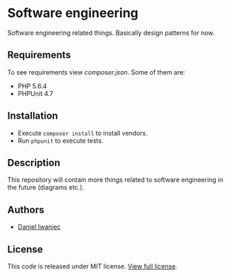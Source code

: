 # Software engineering

Software engineering related things. Basically design patterns for now.

## Requirements

To see requirements view *composer.json*. Some of them are:

- PHP 5.6.4
- PHPUnit 4.7

## Installation

- Execute `composer install` to install vendors.
- Run `phpunit` to execute tests.

## Description

This repository will contain more things related to software engineering in the future (diagrams etc.).

## Authors

- [Daniel Iwaniec](https://github.com/daniel-iwaniec)

## License

This code is released under MIT license. [View full license](LICENSE.md).
